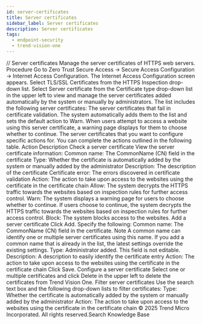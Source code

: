 ```yaml
---
id: server-certificates
title: Server certificates
sidebar_label: Server certificates
description: Server certificates
tags:
  - endpoint-security
  - trend-vision-one
---
```


/*<![CDATA[*/ $('#title').html($('meta[name=map-description]').attr('content')); /*]]>*/ Server certificates Manage the server certificates of HTTPS web servers. Procedure Go to Zero Trust Secure Access → Secure Access Configuration → Internet Access Configuration. The Internet Access Configuration screen appears. Select TLS/SSL Certificates from the HTTPS Inspection drop-down list. Select Server certificate from the Certificate type drop-down list in the upper left to view and manage the server certificates added automatically by the system or manually by administrators. The list includes the following server certificates: The server certificates that fail in certificate validation. The system automatically adds them to the list and sets the default action to Warn. When users attempt to access a website using this server certificate, a warning page displays for them to choose whether to continue. The server certificates that you want to configure specific actions for. You can complete the actions outlined in the following table. Action Description Check a server certificate View the server certificate information: Common name: The CommonName (CN) field in the certificate Type: Whether the certificate is automatically added by the system or manually added by the administrator Description: The description of the certificate Certificate error: The errors discovered in certificate validation Action: The action to take upon access to the websites using the certificate in the certificate chain Allow: The system decrypts the HTTPS traffic towards the websites based on inspection rules for further access control. Warn: The system displays a warning page for users to choose whether to continue. If users choose to continue, the system decrypts the HTTPS traffic towards the websites based on inspection rules for further access control. Block: The system blocks access to the websites. Add a server certificate Click Add. Specify the following: Common name: The CommonName (CN) field in the certificate. Note A common name can identify one or multiple server certificates using this name. If you add a common name that is already in the list, the latest settings override the existing settings. Type: Administrator added. This field is not editable. Description: A description to easily identify the certificate entry Action: The action to take upon access to the websites using the certificate in the certificate chain Click Save. Configure a server certificate Select one or multiple certificates and click Delete in the upper left to delete the certificates from Trend Vision One. Filter server certificates Use the search text box and the following drop-down lists to filter certificates: Type: Whether the certificate is automatically added by the system or manually added by the administrator Action: The action to take upon access to the websites using the certificate in the certificate chain © 2025 Trend Micro Incorporated. All rights reserved.Search Knowledge Base